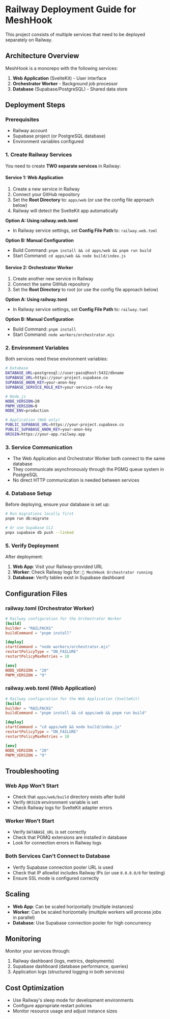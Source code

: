 # Railway Deployment Guide for MeshHook

This project consists of multiple services that need to be deployed separately on Railway.

## Architecture Overview

MeshHook is a monorepo with the following services:

1. **Web Application** (SvelteKit) - User interface
2. **Orchestrator Worker** - Background job processor
3. **Database** (Supabase/PostgreSQL) - Shared data store

## Deployment Steps

### Prerequisites

- Railway account
- Supabase project (or PostgreSQL database)
- Environment variables configured

### 1. Create Railway Services

You need to create **TWO separate services** in Railway:

#### Service 1: Web Application

1. Create a new service in Railway
2. Connect your GitHub repository
3. Set the **Root Directory** to: `apps/web` (or use the config file approach below)
4. Railway will detect the SvelteKit app automatically

**Option A: Using railway.web.toml**
- In Railway service settings, set **Config File Path** to: `railway.web.toml`

**Option B: Manual Configuration**
- Build Command: `pnpm install && cd apps/web && pnpm run build`
- Start Command: `cd apps/web && node build/index.js`

#### Service 2: Orchestrator Worker

1. Create another new service in Railway
2. Connect the same GitHub repository
3. Set the **Root Directory** to root (or use the config file approach below)

**Option A: Using railway.toml**
- In Railway service settings, set **Config File Path** to: `railway.toml`

**Option B: Manual Configuration**
- Build Command: `pnpm install`
- Start Command: `node workers/orchestrator.mjs`

### 2. Environment Variables

Both services need these environment variables:

```bash
# Database
DATABASE_URL=postgresql://user:pass@host:5432/dbname
SUPABASE_URL=https://your-project.supabase.co
SUPABASE_ANON_KEY=your-anon-key
SUPABASE_SERVICE_ROLE_KEY=your-service-role-key

# Node.js
NODE_VERSION=20
PNPM_VERSION=9
NODE_ENV=production

# Application (Web only)
PUBLIC_SUPABASE_URL=https://your-project.supabase.co
PUBLIC_SUPABASE_ANON_KEY=your-anon-key
ORIGIN=https://your-app.railway.app
```

### 3. Service Communication

- The Web Application and Orchestrator Worker both connect to the same database
- They communicate asynchronously through the PGMQ queue system in PostgreSQL
- No direct HTTP communication is needed between services

### 4. Database Setup

Before deploying, ensure your database is set up:

```bash
# Run migrations locally first
pnpm run db:migrate

# Or use Supabase CLI
pnpx supabase db push --linked
```

### 5. Verify Deployment

After deployment:

1. **Web App**: Visit your Railway-provided URL
2. **Worker**: Check Railway logs for: `🧠 MeshHook Orchestrator running`
3. **Database**: Verify tables exist in Supabase dashboard

## Configuration Files

### railway.toml (Orchestrator Worker)

```toml
# Railway configuration for the Orchestrator Worker
[build]
builder = "RAILPACKS"
buildCommand = "pnpm install"

[deploy]
startCommand = "node workers/orchestrator.mjs"
restartPolicyType = "ON_FAILURE"
restartPolicyMaxRetries = 10

[env]
NODE_VERSION = "20"
PNPM_VERSION = "9"
```

### railway.web.toml (Web Application)

```toml
# Railway configuration for the Web Application (SvelteKit)
[build]
builder = "RAILPACKS"
buildCommand = "pnpm install && cd apps/web && pnpm run build"

[deploy]
startCommand = "cd apps/web && node build/index.js"
restartPolicyType = "ON_FAILURE"
restartPolicyMaxRetries = 10

[env]
NODE_VERSION = "20"
PNPM_VERSION = "9"
```

## Troubleshooting

### Web App Won't Start

- Check that `apps/web/build` directory exists after build
- Verify `ORIGIN` environment variable is set
- Check Railway logs for SvelteKit adapter errors

### Worker Won't Start

- Verify `DATABASE_URL` is set correctly
- Check that PGMQ extensions are installed in database
- Look for connection errors in Railway logs

### Both Services Can't Connect to Database

- Verify Supabase connection pooler URL is used
- Check that IP allowlist includes Railway IPs (or use `0.0.0.0/0` for testing)
- Ensure SSL mode is configured correctly

## Scaling

- **Web App**: Can be scaled horizontally (multiple instances)
- **Worker**: Can be scaled horizontally (multiple workers will process jobs in parallel)
- **Database**: Use Supabase connection pooler for high concurrency

## Monitoring

Monitor your services through:

1. Railway dashboard (logs, metrics, deployments)
2. Supabase dashboard (database performance, queries)
3. Application logs (structured logging in both services)

## Cost Optimization

- Use Railway's sleep mode for development environments
- Configure appropriate restart policies
- Monitor resource usage and adjust instance sizes